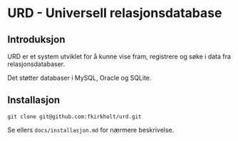 # URD - Universell relasjonsdatabase

## Introduksjon

URD er et system utviklet for å kunne vise fram, registrere og søke i data fra relasjonsdatabaser.

Det støtter databaser i MySQL, Oracle og SQLite.


## Installasjon

`git clone git@github.com:fkirkholt/urd.git`

Se ellers `docs/installasjon.md` for nærmere beskrivelse.

